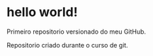 # hello world!
 Primeiro repositorio versionado do meu GitHub.

Repositorio criado durante o curso de git.